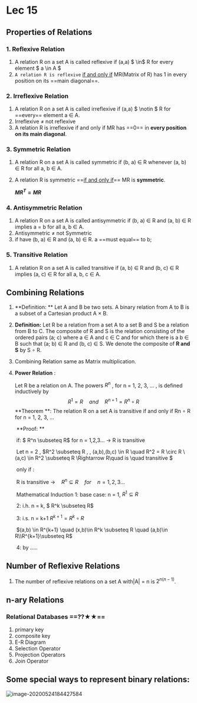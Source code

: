 # Lec 15

## Properties of Relations

### 1. Reflexive Relation

1. A relation R on a set A is called reflexive if (a,a) $ \in$ R for every element $ a \in A $
2. `A relation R is reflexive` <u>if and only if</u> MR(Matrix of R) has 1 in every position on its ==main diagonal==.

### 2. Irreflexive Relation

1. A relation R on a set A is called irreflexive if (a,a)  $ \notin $ R for ==every== element a $\in$ A.
2. Irreflexive  $\neq$  not reflexive
3. A relation R is irreflexive if and only if MR has ==0== in **every position on its main diagonal**.

### 3. Symmetric Relation

1. A relation R on a set A is called symmetric if (b, a) $\in$ R whenever (a, b) $\in$ R for all a, b $\in$ A.

2. A relation R is symmetric ==<u>if and only if</u>== MR is **symmetric**.

   **$MR^T = MR$**

### 4. Antisymmetric Relation

1. A relation R on a set A is called antisymmetric if (b, a) $\in$ R and (a, b) $\in$ R implies a = b for all a, b $\in$ A. 
2. Antisymmetric $\neq$ not Symmetric
3. if have (b, a) $\in$ R and (a, b) $\in$ R. a ==must equal== to b;

### 5. Transitive Relation

1. A relation R on a set A is called transitive if (a, b) $\in$ R and (b, c) $\in$ R implies (a, c) $\in$ R for
   all a, b, c $\in$ A.

## Combining Relations

1. **Definition: **  Let A and B be two sets. A binary relation from A to B is a subset of a Cartesian product A $\times$ B.

2. **Definition:** Let R be a relation from a set A to a set B and S be a relation from B to C. The composite of R and S is the relation consisting of the ordered pairs (a; c) where a $\in$ A and c $\in$ C and for which there is a b $\in$ B such that (a; b) $\in$ R and (b, c) $\in$ S. We denote the composite of **R and S** by S $\circ$ R.

3. Combining Relation same as Matrix multiplication.

4. **Power Relation** :

   Let R be a relation on A. The powers $R^n$ , for n = 1, 2, 3, ... , is defined inductively by
   $$
   R^1 = R  \quad and \quad R^{n+1} = R^n \circ R
   $$
   **Theorem **:  The relation R on a set A is transitive if and only if Rn $\circ$ R for n = 1, 2, 3, ...

   ​	**Proof: **  

   ​			if: $ R^n \subseteq R$ for n = 1,2,3... $\to$ R is transitive

   ​				Let n = 2 , $R^2 \subseteq R \, \, (a,b),(b,c) \in R \quad R^2 = R \circ R \\ (a,c) \in R^2 \subseteq R \Rightarrow R\quad is \quad transitive $

   ​			only if :  

   ​					R is transitive $\to \quad R^n \subseteq R \quad for \quad n=1,2,3\dots$

   ​					Mathematical  Induction 1: base case: n = 1, $R^1 \subseteq R$

   ​																 2: i.h. n = k, $ R^k \subseteq R$

   ​																 3: i.s.  n = k+1 $R^{k+1} = R^k\circ R$

   ​					$(a,b) \in R^{k+1} \quad (x,b)\in R^k \subseteq R \quad (a,b)\in R\\R^{k+1}\subseteq R$

   ​																 4:  by .....

##  Number of Reflexive Relations

1.  The number of reflexive relations on a set A with|A| = n is $2^{n(n-1)}$.	

## n-ary Relations

### Relational Databases ==$??\bigstar \bigstar$==

1. primary key
2. composite key
3. E-R Diagram
4. Selection Operator
5. Projection Operators
6. Join Operator

## Some special ways to represent binary relations:

![image-20200524184427584](C:\Users\30556\AppData\Roaming\Typora\typora-user-images\image-20200524184427584.png)



